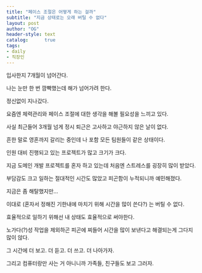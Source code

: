 ```yaml
---
title: "페이스 조절은 어떻게 하는 걸까"
subtitle: "지금 상태로는 오래 버틸 수 없다"
layout: post
author: "OG"
header-style: text
catalog:      true
tags:
- daily
- 직장인
---
```


입사한지 7개월이 넘어간다.

나는 눈만 한 번 깜빡했는데 해가 넘어가려 한다.

정신없이 지나갔다.

요즘엔 체력관리와 페이스 조절에 대한 생각을 해볼 필요성을 느끼고 있다.

사실 최근들어 3개월 넘게 정시 퇴근은 고사하고 야근하지 않은 날이 없다.

흔한 말로 영혼까지 갈리는 중인데 나 포함 모든 팀원들이 같은 상태이다.

인원 대비 진행되고 있는 프로젝트가 많고 크기가 크다.

지금 도메인 개발 프로젝트를 혼자 하고 있는데 처음엔 스트레스를 굉장히 많이 받았다.

부담감도 크고 일하는 절대적인 시간도 많았고 피곤함이 누적되니까 예민해졌다.

지금은 좀 해탈했지만...

이대로 (혼자서 정해진 기한내에 마치기 위해 시간을 많이 쓴다?) 는 버틸 수 없다.

효율적으로 일하기 위해선 내 상태도 효율적으로 써야한다.

노가다(?)성 작업을 제외하곤 피곤에 찌들어 시간을 많이 보낸다고 해결되는게 그다지 많이 않다.

그 시간에 더 보고. 더 듣고. 더 쓰고. 더 나아가자.

그리고 컴퓨터랑만 사는 거 아니니까 가족들, 친구들도 보고 그러자.

